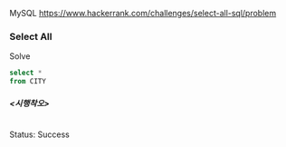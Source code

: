 <!--# SQL-->
MySQL https://www.hackerrank.com/challenges/select-all-sql/problem
### Select All

Solve
```sql
select *
from CITY
```

##### <시행착오>
```sql

```

Status: Success
